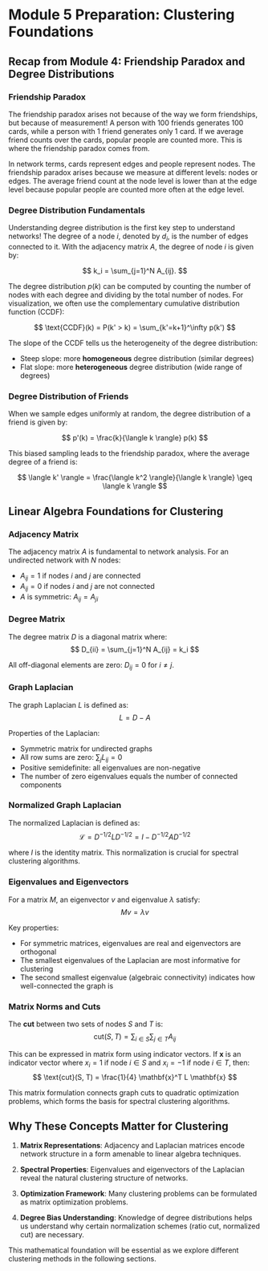 # Module 5 Preparation: Clustering Foundations

## Recap from Module 4: Friendship Paradox and Degree Distributions

### Friendship Paradox

The friendship paradox arises not because of the way we form friendships, but because of measurement! A person with 100 friends generates 100 cards, while a person with 1 friend generates only 1 card. If we average friend counts over the cards, popular people are counted more. This is where the friendship paradox comes from.

In network terms, cards represent edges and people represent nodes. The friendship paradox arises because we measure at different levels: nodes or edges. The average friend count at the node level is lower than at the edge level because popular people are counted more often at the edge level.

### Degree Distribution Fundamentals

Understanding degree distribution is the first key step to understand networks! The degree of a node $i$, denoted by $d_i$, is the number of edges connected to it. With the adjacency matrix $A$, the degree of node $i$ is given by:

$$
k_i = \sum_{j=1}^N A_{ij}.
$$

The degree distribution $p(k)$ can be computed by counting the number of nodes with each degree and dividing by the total number of nodes. For visualization, we often use the complementary cumulative distribution function (CCDF):

$$
\text{CCDF}(k) = P(k' > k) = \sum_{k'=k+1}^\infty p(k')
$$

The slope of the CCDF tells us the heterogeneity of the degree distribution:
- Steep slope: more **homogeneous** degree distribution (similar degrees)
- Flat slope: more **heterogeneous** degree distribution (wide range of degrees)

### Degree Distribution of Friends

When we sample edges uniformly at random, the degree distribution of a friend is given by:

$$
p'(k) = \frac{k}{\langle k \rangle} p(k)
$$

This biased sampling leads to the friendship paradox, where the average degree of a friend is:

$$
\langle k' \rangle = \frac{\langle k^2 \rangle}{\langle k \rangle} \geq \langle k \rangle
$$

## Linear Algebra Foundations for Clustering

### Adjacency Matrix

The adjacency matrix $A$ is fundamental to network analysis. For an undirected network with $N$ nodes:
- $A_{ij} = 1$ if nodes $i$ and $j$ are connected
- $A_{ij} = 0$ if nodes $i$ and $j$ are not connected
- $A$ is symmetric: $A_{ij} = A_{ji}$

### Degree Matrix

The degree matrix $D$ is a diagonal matrix where:
$$
D_{ii} = \sum_{j=1}^N A_{ij} = k_i
$$

All off-diagonal elements are zero: $D_{ij} = 0$ for $i \neq j$.

### Graph Laplacian

The graph Laplacian $L$ is defined as:
$$
L = D - A
$$

Properties of the Laplacian:
- Symmetric matrix for undirected graphs
- All row sums are zero: $\sum_{j} L_{ij} = 0$
- Positive semidefinite: all eigenvalues are non-negative
- The number of zero eigenvalues equals the number of connected components

### Normalized Graph Laplacian

The normalized Laplacian is defined as:
$$
\mathcal{L} = D^{-1/2} L D^{-1/2} = I - D^{-1/2} A D^{-1/2}
$$

where $I$ is the identity matrix. This normalization is crucial for spectral clustering algorithms.

### Eigenvalues and Eigenvectors

For a matrix $M$, an eigenvector $v$ and eigenvalue $\lambda$ satisfy:
$$
M v = \lambda v
$$

Key properties:
- For symmetric matrices, eigenvalues are real and eigenvectors are orthogonal
- The smallest eigenvalues of the Laplacian are most informative for clustering
- The second smallest eigenvalue (algebraic connectivity) indicates how well-connected the graph is

### Matrix Norms and Cuts

The **cut** between two sets of nodes $S$ and $T$ is:
$$
\text{cut}(S, T) = \sum_{i \in S} \sum_{j \in T} A_{ij}
$$

This can be expressed in matrix form using indicator vectors. If $\mathbf{x}$ is an indicator vector where $x_i = 1$ if node $i \in S$ and $x_i = -1$ if node $i \in T$, then:
$$
\text{cut}(S, T) = \frac{1}{4} \mathbf{x}^T L \mathbf{x}
$$

This matrix formulation connects graph cuts to quadratic optimization problems, which forms the basis for spectral clustering algorithms.

## Why These Concepts Matter for Clustering

1. **Matrix Representations**: Adjacency and Laplacian matrices encode network structure in a form amenable to linear algebra techniques.

2. **Spectral Properties**: Eigenvalues and eigenvectors of the Laplacian reveal the natural clustering structure of networks.

3. **Optimization Framework**: Many clustering problems can be formulated as matrix optimization problems.

4. **Degree Bias Understanding**: Knowledge of degree distributions helps us understand why certain normalization schemes (ratio cut, normalized cut) are necessary.

This mathematical foundation will be essential as we explore different clustering methods in the following sections.
